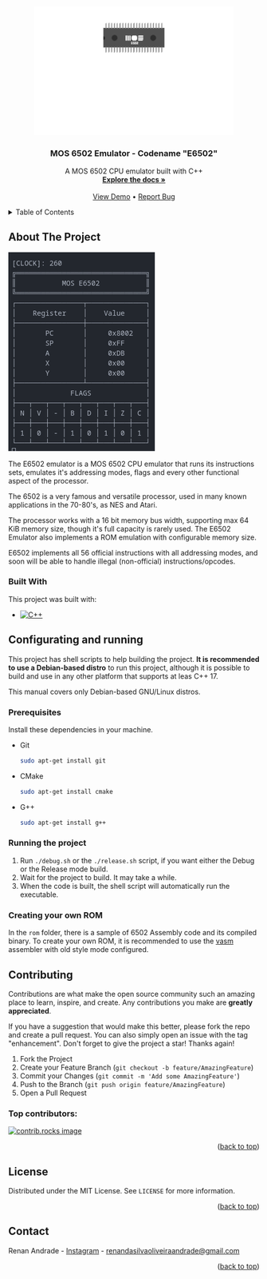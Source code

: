<a id="readme-top"></a>

<!-- PROJECT LOGO -->
<br />
<div align="center">
  <a href="https://github.com/marshmll/e6502">
    <img src="https://raw.githubusercontent.com/marshmll/e6502/main/images/logo.png" alt="Logo" width="400" height="auto">
  </a>

  <h3 align="center">MOS 6502 Emulator - Codename "E6502"</h3>

  <p align="center">
    A MOS 6502 CPU emulator built with C++
    <br />
    <a href="https://github.com/marshmll/e6502"><strong>Explore the docs »</strong></a>
    <br />
    <br />
    <a href="https://github.com/marshmll/e6502">View Demo</a>
    •
    <a href="https://github.com/marshmll/e6502/issues/new?labels=bug&template=bug-report---.md">Report Bug</a>
  </p>
</div>


<!-- TABLE OF CONTENTS -->
<details>
  <summary>Table of Contents</summary>
  <ol>
    <li>
      <a href="#about-the-project">About The Project</a>
      <ul>
        <li><a href="#built-with">Built With</a></li>
      </ul>
    </li>
    <li>
      <a href="#configurating-and-running">Configurating and running</a>
      <ul>
        <li><a href="#prerequisites">Prerequisites</a></li>
        <li><a href="#running-the-project">Running the project</a></li>
        <li><a href="#creating-your-own-rom">Creating your own ROM</a></li>
      </ul>
    </li>
    <li><a href="#contributing">Contributing</a></li>
    <li><a href="#license">License</a></li>
    <li><a href="#contact">Contact</a></li>
    <li><a href="#acknowledgments">Acknowledgments</a></li>
  </ol>
</details>


<!-- ABOUT THE PROJECT -->
## About The Project

[![E6502][cover]](https://github.com/marshmll/e6502)

The E6502 emulator is a MOS 6502 CPU emulator that runs its instructions sets, emulates it's addressing modes, flags and every other functional aspect of the processor.

The 6502 is a very famous and versatile processor, used in many known applications in the 70-80's, as NES and Atari.

The processor works with a 16 bit memory bus width, supporting max 64 KiB memory size, though it's full capacity is rarely used. The E6502 Emulator also implements a ROM emulation with configurable memory size.

E6502 implements all 56 official instructions with all addressing modes, and soon will be able to handle illegal (non-official) instructions/opcodes.

### Built With

This project was built with:

* [![C++][C++]][C++-url]

## Configurating and running

This project has shell scripts to help building the project. **It is recommended to use a Debian-based distro** to run this project, although it is possible to build and use in any other platform that supports at leas C++ 17.

This manual covers only Debian-based GNU/Linux distros.

### Prerequisites

Install these dependencies in your machine.
* Git
  ```sh
  sudo apt-get install git
  ```
* CMake
  ```sh
  sudo apt-get install cmake
  ```
* G++
  ```sh
  sudo apt-get install g++
  ```

### Running the project

1. Run ```./debug.sh``` or the ```./release.sh``` script, if you want either the Debug or the Release mode build.
2. Wait for the project to build. It may take a while.
3. When the code is built, the shell script will automatically run the executable.

### Creating your own ROM

In the ```rom``` folder, there is a sample of 6502 Assembly code and its compiled binary. To create your own ROM, it is recommended to use the [vasm](http://sun.hasenbraten.de/vasm/) assembler with old style mode configured.

<!-- CONTRIBUTING -->
## Contributing

Contributions are what make the open source community such an amazing place to learn, inspire, and create. Any contributions you make are **greatly appreciated**.

If you have a suggestion that would make this better, please fork the repo and create a pull request. You can also simply open an issue with the tag "enhancement".
Don't forget to give the project a star! Thanks again!

1. Fork the Project
2. Create your Feature Branch (`git checkout -b feature/AmazingFeature`)
3. Commit your Changes (`git commit -m 'Add some AmazingFeature'`)
4. Push to the Branch (`git push origin feature/AmazingFeature`)
5. Open a Pull Request

### Top contributors:

<a href="https://github.com/marshmll/e6502/graphs/contributors">
  <img src="https://contrib.rocks/image?repo=marshmll/e6502" alt="contrib.rocks image" />
</a>

<p align="right">(<a href="#readme-top">back to top</a>)</p>

<!-- LICENSE -->
## License

Distributed under the MIT License. See `LICENSE` for more information.

<p align="right">(<a href="#readme-top">back to top</a>)</p>

<!-- CONTACT -->
## Contact

Renan Andrade - [Instagram](https://instagram.com/renan._.and) - renandasilvaoliveiraandrade@gmail.com

<p align="right">(<a href="#readme-top">back to top</a>)</p>

<!-- MARKDOWN LINKS & IMAGES -->
<!-- https://www.markdownguide.org/basic-syntax/#reference-style-links -->
[contributors-shield]: https://img.shields.io/github/contributors/marshmll/e6502.svg?style=for-the-badge
[contributors-url]: https://github.com/marshmll/e6502/graphs/contributors
[forks-shield]: https://img.shields.io/github/forks/marshmll/e6502.svg?style=for-the-badge
[forks-url]: https://github.com/marshmll/e6502/network/members
[stars-shield]: https://img.shields.io/github/stars/marshmll/e6502.svg?style=for-the-badge
[stars-url]: https://github.com/marshmll/e6502/stargazers
[issues-shield]: https://img.shields.io/github/issues/marshmll/e6502.svg?style=for-the-badge
[issues-url]: https://github.com/marshmll/e6502/issues
[license-shield]: https://img.shields.io/github/license/marshmll/e6502.svg?style=for-the-badge
[license-url]: https://github.com/marshmll/e6502/blob/master/LICENSE.txt
[linkedin-shield]: https://img.shields.io/badge/-LinkedIn-black.svg?style=for-the-badge&logo=linkedin&colorB=555
[linkedin-url]: https://linkedin.com/in/renan-oliveira-andrade
[cover]: https://raw.githubusercontent.com/marshmll/e6502/main/images/screenshot.png
[C++]: https://img.shields.io/badge/-C++-333333?style=flat&logo=C%2B%2B
[C++-url]: https://en.cppreference.com/w/
[SFML]: https://img.shields.io/badge/-SFML-333333?style=flat&logo=sfml
[SFML-url]: https://www.sfml-dev.org/